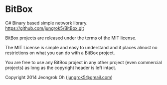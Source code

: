 BitBox
======

C# Binary based simple network library.
https://github.com/jungrok5/BitBox.git


BitBox projects are released under the terms of the MIT license.

The MIT License is simple and easy to understand and it places almost no restrictions on what you can do with a BitBox project.

You are free to use any BitBox project in any other project (even commercial projects) as long as the copyright header is left intact.

Copyright 2014 Jeongrok Oh (jungrok5@gmail.com)
